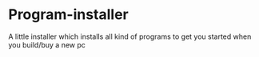 # Program-installer
A little installer which installs all kind of programs to get you started when you build/buy a new pc 
